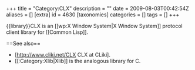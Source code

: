 +++
title = "Category:CLX"
description = ""
date = 2009-08-03T00:42:54Z
aliases = []
[extra]
id = 4630
[taxonomies]
categories = []
tags = []
+++

{{library}}CLX is an [[wp:X Window System|X Window System]] protocol client library for [[Common Lisp]]. 

==See also==

* [http://www.cliki.net/CLX CLX at CLiki].
* [[:Category:Xlib|Xlib]] is the analogous library for C.
